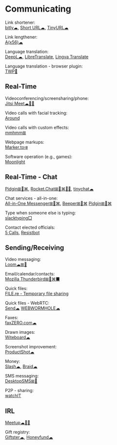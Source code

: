 # Communicating

Link shortener:  
[bitly☁](https://bitly.com/),
[Short URL☁](https://www.shorturl.at/),
[TinyURL☁](https://tinyurl.com)

Link lengthener:  
[A(x56)☁](https://aaa.aaaaaaaaaaaaaaaaaaaaaaaaaaaaaaaaaaaaaaaaaaaaaaaaaaaaaaaa.com/)

Language translation:  
[DeepL☁](https://www.deepl.com/translator),
[LibreTranslate](https://libretranslate.com/),
[Lingva Translate](https://lingva.ml/)

Language translation - browser plugin:  
[TWP🔌](https://addons.mozilla.org/en-US/firefox/addon/traduzir-paginas-web/)

## Real-Time

Videoconferencing/screensharing/phone:  
[Jitsi Meet☁🍎🤖](https://meet.jit.si/)

Video calls with facial tracking:  
[Around](https://www.around.co/)

Video calls with custom effects:  
[mmhmm⊞](https://www.mmhmm.app/)

Webpage markups:  
[Marker.to⇉](http://marker.to/)

Software operation (e.g., games):  
[Moonlight](https://moonlight-stream.org/)

## Real-Time - Chat

[Pidgin⊞🐧⌘](https://pidgin.im/),
[Rocket.Chat⊞🐧⌘🍎🤖](https://rocket.chat/),
[tinychat☁](https://tinychat.com)

Chat services - all-in-one:  
[All-in-One Messenger⊞🐧⌘](https://allinone.im/),
[Beeper⊞🐧⌘](https://www.beeper.com/)
[Pidgin⊞🐧⌘](https://www.pidgin.im/)

Type when someone else is typing:  
[slacktyping□](https://github.com/will/slacktyping)

Contact elected officials:  
[5 Calls](https://5calls.org/),
[Resistbot](https://resist.bot/)

## Sending/Receiving

Video messaging:  
[Loom☁⊞🍎](https://www.loom.com/)

Email/calendar/contacts:  
[Mozilla Thunderbird⊞🐧⌘■](https://www.thunderbird.net/)

Quick files:  
[FILE.re - Temporary file sharing](https://file.re/)

Quick files - WebRTC:  
[Send☁](https://send.vis.ee/)
[WEBWORMHOLE☁](https://webwormhole.io/)

Faxes:  
[faxZERO.com☁](https://faxzero.com/)

Drawn images:  
[Witeboard☁](https://witeboard.com)

Screenshot improvement:  
[ProductShot☁](https://productshot.app/)

Money:  
[Slash☁](https://www.joinslash.com/),
[Braid☁](https://braid.co/)

SMS messaging:  
[DesktopSMS⊞🤖](https://www.desktopsms.net/)

P2P - sharing:  
[watchIT](https://github.com/ZorrillosDev/watchit-app)

## IRL

[Meetup☁🍎🤖](https://www.meetup.com/)

Gift registry:  
[Giftster☁](https://www.giftster.com/),
[Honeyfund☁](https://www.honeyfund.com/)
